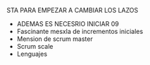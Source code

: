 STA PARA EMPEZAR A CAMBIAR LOS LAZOS 
- ADEMAS ES NECESRIO INICIAR
09
- Fascinante mesxla de incrementos iniciales
- Mension de scrum master
- Scrum scale
- Lenguajes
